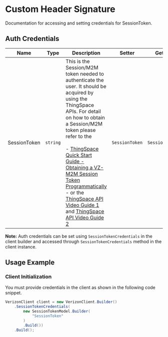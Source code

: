 
# Custom Header Signature



Documentation for accessing and setting credentials for SessionToken.

## Auth Credentials

| Name | Type | Description | Setter | Getter |
|  --- | --- | --- | --- | --- |
| SessionToken | `string` | This is the Session/M2M token needed to authenticate the user. It should be acquired by using the ThingSpace APIs. For detail on how to obtain a Session/M2M token please refer to the<br><br>- [ThingSpace Quick Start Guide - Obtaining a VZ-M2M Session Token Programmatically](https://thingspace.verizon.com/documentation/api-documentation.html#/http/quick-start/credentials-and-tokens/obtaining-a-vz-m2m-sessiontoken-programmatically)<br>- or the [ThingSpace API Video Guide 1](https://www.youtube.com/watch?v=QPJQFT3637w) and [ThingSpace API Video Guide 2](https://www.youtube.com/watch?v=hc9udGp4P_s) | `SessionToken` | `SessionToken` |



**Note:** Auth credentials can be set using `SessionTokenCredentials` in the client builder and accessed through `SessionTokenCredentials` method in the client instance.

## Usage Example

### Client Initialization

You must provide credentials in the client as shown in the following code snippet.

```csharp
VerizonClient client = new VerizonClient.Builder()
    .SessionTokenCredentials(
        new SessionTokenModel.Builder(
            "SessionToken"
        )
        .Build())
    .Build();
```


